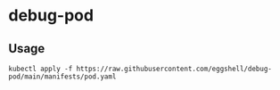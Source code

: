 # debug-pod

## Usage

```shell
kubectl apply -f https://raw.githubusercontent.com/eggshell/debug-pod/main/manifests/pod.yaml
```
